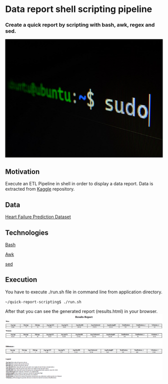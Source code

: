 # Data report shell scripting pipeline
### Create a quick report by scripting with bash, awk, regex and sed.

![shell_scripting_etl](/shell_scripting_automate_etl.jpeg)

## Motivation
Execute an ETL Pipeline in shell in order to display a data report. Data is extracted from 	[Kaggle](https://www.Kaggle.com) repository. 

## Data
[Heart Failure Prediction Dataset](https://www.kaggle.com/datasets/fedesoriano/heart-failure-prediction)

## Technologies
[Bash](https://en.wikipedia.org/wiki/Bash_(Unix_shell))

[Awk](https://en.wikipedia.org/wiki/AWK)

[sed](https://en.wikipedia.org/wiki/Sed)


## Execution
You have to execute ./run.sh file in command line from application directory.

`~/quick-report-scripting$ ./run.sh`

After that you can see the generated report (results.html) in your browser.
![results_data_report](/results_report.png)







